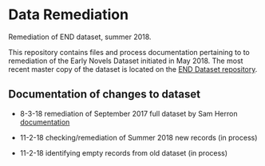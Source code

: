 # Data Remediation
Remediation of END dataset, summer 2018.

This repository contains files and process documentation pertaining to to remediation of the Early Novels Dataset initiated in May 2018.
The most recent master copy of the dataset is located on the [END Dataset repository](<https://github.com/earlynovels/end-dataset>).

## Documentation of changes to dataset

- 8-3-18 remediation of September 2017 full dataset by Sam Herron [documentation](https://github.com/earlynovels/data-remediation/blob/master/dataset-changes-08032018.md)

- 11-2-18 checking/remediation of Summer 2018 new records (in process)

- 11-2-18 identifying empty records from old dataset (in process)
